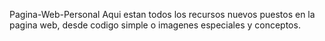 Pagina-Web-Personal
Aqui estan todos los recursos nuevos puestos en la pagina web, desde codigo simple o imagenes especiales y conceptos.
